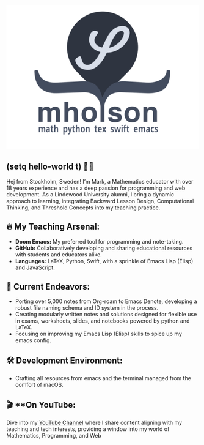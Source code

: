 ![GitHub Banner](/assets/gitHubBanner.png)

## (setq hello-world t) 👋🏼

Hej from Stockholm, Sweden! I’m Mark, a Mathematics educator with over 18 years experience and has a deep passion for programming and web development. As a Lindewood University alumni, I bring a dynamic approach to learning, integrating Backward Lesson Design, Computational Thinking, and Threshold Concepts into my teaching practice.

## 🔥 My Teaching Arsenal:
- **Doom Emacs:** My preferred tool for programming and note-taking.
- **GitHub:** Collaboratively developing and sharing educational resources with students and educators alike.
- **Languages:** LaTeX, Python, Swift, with a sprinkle of Emacs Lisp (Elisp) and JavaScript.

## 🎯 Current Endeavors:
- Porting over 5,000 notes from Org-roam to Emacs Denote, developing a robust file naming schema and ID system in the process.
- Creating modularly written notes and solutions designed for flexible use in exams, worksheets, slides, and notebooks powered by python and LaTeX.
- Focusing on improving my Emacs Lisp (Elisp) skills to spice up my emacs config.

<!--🔭 **GitHub Projects**
- [nordTeXnotes]([https://github.com/mholson/IBTeX](https://github.com/mholson/nordTeXnotes)) 
- [Stockholm Nord Beamer Theme](https://github.com/mholson/sthlmNordBeamerTheme)
-->

## 🛠 Development Environment:
- Crafting all resources from emacs and the terminal managed from the comfort of macOS.

## 🎬 **On YouTube:
Dive into my [YouTube Channel](https://www.youtube.com/channel/UCWJ_xEfR8wHQAlZ4OAgxGWw) where I share content aligning with my teaching and tech interests, providing a window into my world of Mathematics, Programming, and Web

<!--⚡ **Fun Facts:**-->
